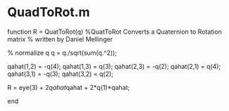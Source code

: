 # QuadToRot.m
function R = QuatToRot(q)
%QuatToRot Converts a Quaternion to Rotation matrix
%   written by Daniel Mellinger

% normalize q
q = q./sqrt(sum(q.^2));

qahat(1,2) = -q(4);
qahat(1,3) = q(3);
qahat(2,3) = -q(2);
qahat(2,1) = q(4);
qahat(3,1) = -q(3);
qahat(3,2) = q(2);

R = eye(3) + 2*qahat*qahat + 2*q(1)*qahat;

end
